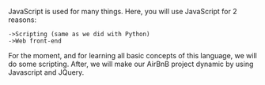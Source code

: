 JavaScript is used for many things. Here, you will use JavaScript for 2 reasons:

	->Scripting (same as we did with Python)
	->Web front-end
For the moment, and for learning all basic concepts of this language, we will do some scripting. After, we will make our AirBnB project dynamic by using Javascript and JQuery.
